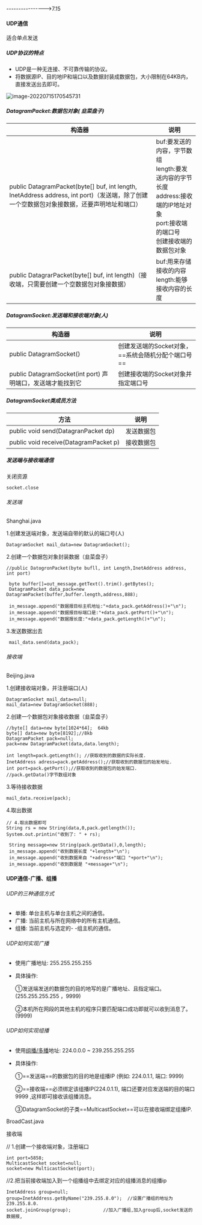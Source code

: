 ---------------->7.15

#### UDP通信

适合单点发送

##### UDP协议的特点

- UDP是一种无连接、不可靠传输的协议。
- 将数据源IP、目的地IP和端口以及数据封装成数据包，大小限制在64KB内，直接发送出去即可。

![image-20220715170545731](https://user-images.githubusercontent.com/107198282/181005749-0d4d0f5b-f1d4-4f4d-98ab-50a571bafc38.png)

##### DatagramPacket:数据包对象( 韭菜盘子)

| 构造器                                                       | 说明                                                         |
| ------------------------------------------------------------ | ------------------------------------------------------------ |
| public DatagramPacket(byte[] buf, int length, InetAddress address, int port)（发送端，除了创建一个空数据包对象接数据，还要声明地址和端口） | buf:要发送的内容，字节数组<br/>length:要发送内容的字节长度<br/>address:接收端的IP地址对象<br/>port:接收端的端口号<br/>创建接收端的数据包对象 |
| public DatagrarPacket(byte[] buf, int length)（接收端，只需要创建一个空数据包对象接数据） | buf:用来存储接收的内容<br/>length:能够接收内容的长度         |

##### DatagramSocket:发送端和接收端对象(人)

| 构造器                                                       | 说明                                               |
| ------------------------------------------------------------ | -------------------------------------------------- |
| public DatagramSocket()                                      | 创建发送端的Socket对象，==系统会随机分配个端口号== |
| public DatagramSocket(int port)                                          声明端口，发送端才能找到它 | 创建接收端的Socket对象并指定端口号                 |

##### DatagramSocket类成员方法

| 方法                                  | 说明       |
| ------------------------------------- | ---------- |
| public void send(DatagranPacket dp)   | 发送数据包 |
| public void receive(DatagramPacket p) | 接收数据包 |

##### 发送端与接收端通信

关闭资源    

~~~~
socket.close
~~~~

###### 发送端

Shanghai.java

 1.创建发送端对象，发送端自带的默认的端口号(人)

~~~
DatagramSocket mail_data=new DatagramSocket();
~~~

 2.创建一个数据包对象封装数据（韭菜盘子）

~~~~
//public DatogronPacket(byte bufll, int Length,InetAddress address, int port)

 byte buffer[]=out_message.getText().trim().getBytes();
 DatagramPacket data_pack=new DatagramPacket(buffer,buffer.length,address,888);
 
 in_message.append("数据报目标主机地址:"+data_pack.getAddress()+"\n");
 in_message.append("数据报目标端口是:"+data_pack.getPort()+"\n");
 in_message.append("数据报长度:"+data_pack.getLength()+"\n");
~~~~

3.发送数据出去

~~~
 mail_data.send(data_pack);
~~~

###### 接收端

Beijing.java

1.创建接收端对象，并注册端口(人)

~~~
DatagramSocket mail_data=null;
mail_data=new DatagramSocket(888);
~~~

2.创建一个数据包对象接收数据（韭菜盘子）

~~~
//byte[] data=new byte[1024*64];  64kb
byte[] data=new byte[8192];//8kb
DatagramPacket pack=null;
pack=new DatagramPacket(data,data.length);

int length=pack.getLength(); //获取收到的数据的实际长度.
InetAddress adress=pack.getAddress();//获取收到的数据包的始发地址.
int port=pack.getPort();//获取收到的数据包的始发端口.
//pack.getData()字节数组对象
~~~

3.等待接收数据

~~~~
mail_data.receive(pack);
~~~~

4.取出数据

~~~
// 4.取出数据即可
String rs = new String(data,0,pack.getlength());
System.out.printin("收到了: " + rs);
~~~

~~~
 String message=new String(pack.getData(),0,length);
 in_message.append("收到数据长度 "+length+"\n");
 in_message.append("收到数据来自 "+adress+"端口 "+port+"\n");
 in_message.append("收到数据是 "+message+"\n");
~~~

#### UDP通信-广播、组播

###### UDP的三种通信方式

- 单播: 单台主机与单台主机之间的通信。
- 广播: 当前主机与所在网络中的所有主机通信。
- 组播: 当前主机与选定的- -组主机的通信。

###### UDP如何实现广播

- 使用广播地址: 255.255.255.255

- 具体操作:

  ①发送端发送的数据包的目的地写的是广播地址、且指定端口。(255.255.255.255 ，9999)

  ②本机所在网段的其他主机的程序只要匹配端口成功即就可以收到消息了。(9999)

###### UDP如何实现组播

- 使用<u>组播/多播</u>地址: 224.0.0.0 ~ 239.255.255.255

- 具体操作:

  ①==发送端==的数据包的目的地是组播IP (例如: 224.0.1.1, 端口: 9999)

  ②==接收端==必须绑定该组播IP(224.0.1.1), 端口还要对应发送端的目的端口9999 ,这样即可接收该组播消息。

  ③DatagramSocket的子类==MulticastSocket==可以在接收端绑定组播IP.

BroadCast.java

接收端

// 1.创建一个接收端对象，注册端口

~~~
int port=5858;   
MulticastSocket socket=null; 
socket=new MulticastSocket(port);  
~~~

//2.把当前接收端加入到一个组播组中去绑定对应的组播消息的组播ip

~~~
InetAddress group=null;   
group=InetAddress.getByName("239.255.8.0");  //设置广播组的地址为239.255.8.0.
socket.joinGroup(group);            //加入广播组,加入group后,socket发送的数据报,
~~~



